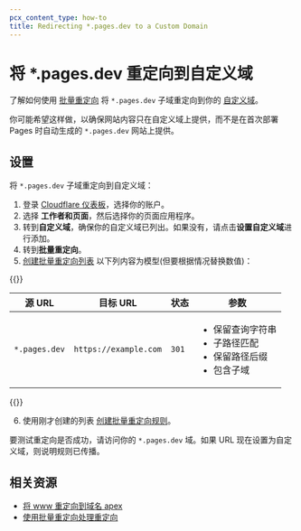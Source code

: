 ```yaml
---
pcx_content_type: how-to
title: Redirecting *.pages.dev to a Custom Domain
---
```


# 将 \*.pages.dev 重定向到自定义域

了解如何使用 [批量重定向](/rules/url-forwarding/bulk-redirects/) 将 `*.pages.dev` 子域重定向到你的 [自定义域](/pages/configuration/custom-domains/)。

你可能希望这样做，以确保网站内容只在自定义域上提供，而不是在首次部署 Pages 时自动生成的 `*.pages.dev` 网站上提供。

## 设置

将 `*.pages.dev` 子域重定向到自定义域：

1. 登录 [Cloudflare 仪表板](https://dash.cloudflare.com/?to=/:account/pages/view/:pages-project/domains)，选择你的账户。
2. 选择 **工作者和页面**，然后选择你的页面应用程序。
3. 转到**自定义域**，确保你的自定义域已列出。如果没有，请点击**设置自定义域**进行添加。
4. 转到**批量重定向**。
5. [创建批量重定向列表](/rules/url-forwarding/bulk-redirects/create-dashboard/#1-create-a-bulk-redirect-list) 以下列内容为模型(但要根据情况替换数值)：

  {{<example>}}

  | 源 URL | 目标 URL | 状态 | 参数|
  | ---- | ----- | ------------ | ------------ |
  | `*.pages.dev` | `https://example.com` | `301` | <ul><li>保留查询字符串</li><li>子路径匹配</li><li>保留路径后缀</li><li>包含子域</li></ul> |

  {{</example>}}

6. 使用刚才创建的列表 [创建批量重定向规则](/rules/url-forwarding/bulk-redirects/create-dashboard/#2-create-a-bulk-redirect-rule)。

要测试重定向是否成功，请访问你的 `*.pages.dev` 域。如果 URL 现在设置为自定义域，则说明规则已传播。

## 相关资源

- [将 www 重定向到域名 apex](/pages/how-to/www-redirect/)
- [使用批量重定向处理重定向](/rules/url-forwarding/bulk-redirects/)